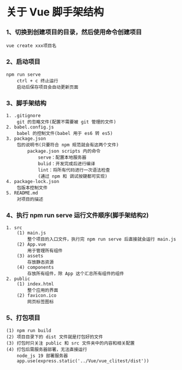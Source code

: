
# 关于 Vue 脚手架结构

### 1、切换到创建项目的目录，然后使用命令创建项目
    vue create xxx项目名
### 2、启动项目
    npm run serve
        ctrl + c 终止运行
        启动后保存项目会自动更新页面

### 3、脚手架结构
    1. .gitignore
        git 的忽略文件(配置不需要被 git 管理的文件)
    2. babel.config.js
        babel 的控制文件(babel 用于 es6 转 es5)
    3. package.json
        包的说明书(只要符合 npm 规范就会有这两个文件)
            package.json scripts 内的命令
                serve：配置本地服务器
                bulid：开发完成后进行编译
                lint：将所有代码进行一次语法检查
                (通过 npm 和 调试按键都可实现)
    4. package-lock.json
        包版本控制文件
    5. README.md
        对项目的描述

### 4、执行 npm run serve 运行文件顺序(脚手架结构2)
    1. src
        (1) main.js
            整个项目的入口文件，执行完 npm run serve 后直接就会运行 main.js
        (2) App.vue
            用于管理所有组件
        (3) assets
            存放静态资源
        (4) components
            存放所有组件，除 App 这个汇总所有组件的组件
    2. public
        (1) index.html
            整个应用的界面
        (2) favicon.ico
            网页标签图标

### 5、打包项目
    (1) npm run build
    (2) 项目目录下的 dist 文件就是打包好的文件
    (3) 打包时只关注 public 和 src 文件夹中的内容和相关配置
    (4) 打包后需服务器部署，无法直接运行
        node_js 19 部署服务器
        app.use(express.static('../Vue/vue_clitest/dist'))